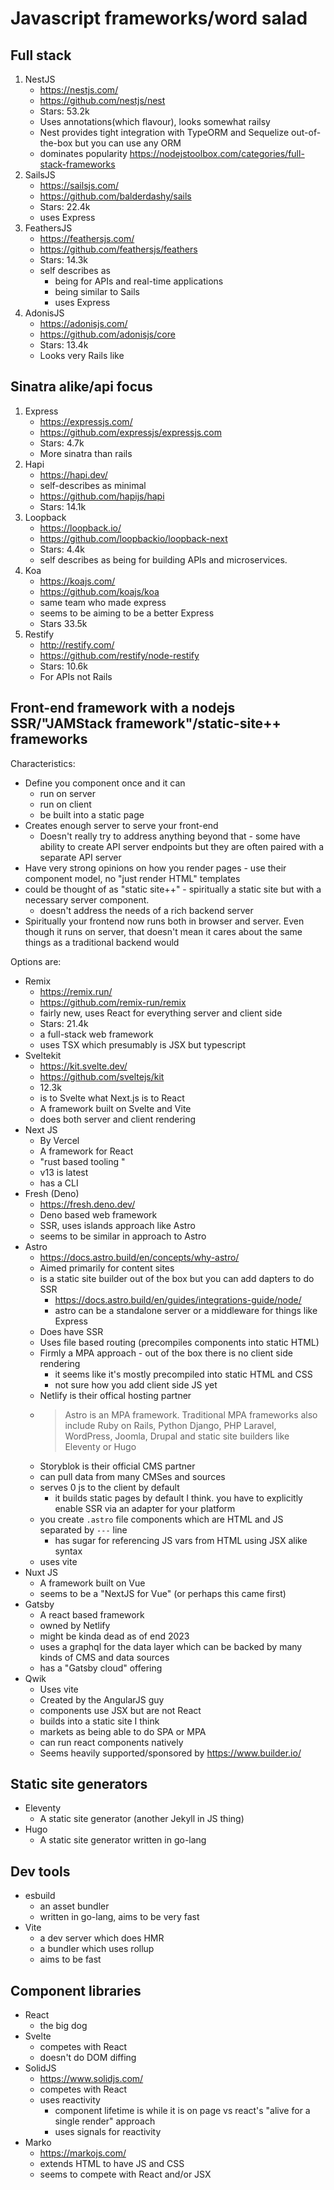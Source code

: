 # Javascript frameworks/word salad

## Full stack

1. NestJS
    - https://nestjs.com/
    - https://github.com/nestjs/nest
    - Stars: 53.2k
    - Uses annotations(which flavour), looks somewhat railsy
    - Nest provides tight integration with TypeORM and Sequelize out-of-the-box but you can use any ORM
    - dominates popularity https://nodejstoolbox.com/categories/full-stack-frameworks
1. SailsJS
    - https://sailsjs.com/
    - https://github.com/balderdashy/sails
    - Stars: 22.4k
    - uses Express
1. FeathersJS
    - https://feathersjs.com/
    - https://github.com/feathersjs/feathers
    - Stars: 14.3k
    - self describes as
        - being for APIs and real-time applications
        - being similar to Sails
        - uses Express
1. AdonisJS
    - https://adonisjs.com/
    - https://github.com/adonisjs/core
    - Stars: 13.4k
    - Looks very Rails like

## Sinatra alike/api focus

1. Express
    - https://expressjs.com/
    - https://github.com/expressjs/expressjs.com
    - Stars: 4.7k
    - More sinatra than rails
2. Hapi
    - https://hapi.dev/
    - self-describes as minimal
    - https://github.com/hapijs/hapi
    - Stars: 14.1k
3. Loopback
    - https://loopback.io/
    - https://github.com/loopbackio/loopback-next
    - Stars: 4.4k
    - self describes as being for building APIs and microservices.
4. Koa
    - https://koajs.com/
    - https://github.com/koajs/koa
    - same team who made express
    - seems to be aiming to be a better Express
    - Stars 33.5k
5. Restify
    - http://restify.com/
    - https://github.com/restify/node-restify
    - Stars: 10.6k
    - For APIs not Rails

## Front-end framework with a nodejs SSR/"JAMStack framework"/static-site++ frameworks

Characteristics:

-   Define you component once and it can
    -   run on server
    -   run on client
    -   be built into a static page
-   Creates enough server to serve your front-end
    -   Doesn't really try to address anything beyond that - some have ability to create API server endpoints but they are often paired with a separate API server
-   Have very strong opinions on how you render pages - use their component model, no "just render HTML" templates
-   could be thought of as "static site++" - spiritually a static site but with a necessary server component.
    -   doesn't address the needs of a rich backend server
- Spiritually your frontend now runs both in browser and server. Even though it runs on server, that doesn't mean it cares about the same things as a traditional backend would

Options are:

-   Remix
    -   https://remix.run/
    -   https://github.com/remix-run/remix
    -   fairly new, uses React for everything server and client side
    -   Stars: 21.4k
    -   a full-stack web framework
    -   uses TSX which presumably is JSX but typescript
-   Sveltekit
    -   https://kit.svelte.dev/
    -   https://github.com/sveltejs/kit
    -   12.3k
    -   is to Svelte what Next.js is to React
    -   A framework built on Svelte and Vite
    -   does both server and client rendering
-   Next JS
    -   By Vercel
    -   A framework for React
    -   "rust based tooling "
    -   v13 is latest
    -   has a CLI
-   Fresh (Deno)
    -   https://fresh.deno.dev/
    -   Deno based web framework
    -   SSR, uses islands approach like Astro
    -   seems to be similar in approach to Astro
-   Astro
    -   https://docs.astro.build/en/concepts/why-astro/
    -   Aimed primarily for content sites
    -   is a static site builder out of the box but you can add dapters to do SSR
        -   https://docs.astro.build/en/guides/integrations-guide/node/
        -   astro can be a standalone server or a middleware for things like Express
    -   Does have SSR
    -   Uses file based routing (precompiles components into static HTML)
    -   Firmly a MPA approach - out of the box there is no client side rendering
        -   it seems like it's mostly precompiled into static HTML and CSS
        -   not sure how you add client side JS yet
    -   Netlify is their offical hosting partner
    -   > Astro is an MPA framework. Traditional MPA frameworks also include
        > Ruby on Rails, Python Django, PHP Laravel, WordPress, Joomla, Drupal and
        > static site builders like Eleventy or Hugo
    -   Storyblok is their official CMS partner
    -   can pull data from many CMSes and sources
    -   serves 0 js to the client by default
        -   it builds static pages by default I think. you have to explicitly enable SSR via an adapter for your platform
    -   you create `.astro` file components which are HTML and JS separated by `---` line
        -   has sugar for referencing JS vars from HTML using JSX alike syntax
    -   uses vite
-   Nuxt JS
    -   A framework built on Vue
    -   seems to be a "NextJS for Vue" (or perhaps this came first)
-   Gatsby
    -   A react based framework
    -   owned by Netlify
    -   might be kinda dead as of end 2023
    -   uses a graphql for the data layer which can be backed by many kinds of CMS and data sources
    -   has a "Gatsby cloud" offering
-   Qwik
    -   Uses vite
    -   Created by the AngularJS guy
    -   components use JSX but are not React
    -   builds into a static site I think
    -   markets as being able to do SPA or MPA
    -   can run react components natively
    -   Seems heavily supported/sponsored by https://www.builder.io/

## Static site generators

-   Eleventy
    -   A static site generator (another Jekyll in JS thing)
-   Hugo
    -   A static site generator written in go-lang

## Dev tools

-   esbuild
    -   an asset bundler
    -   written in go-lang, aims to be very fast
-   Vite
    -   a dev server which does HMR
    -   a bundler which uses rollup
    -   aims to be fast

## Component libraries

-   React
    -   the big dog
-   Svelte
    -   competes with React
    -   doesn't do DOM diffing
-   SolidJS
    -   https://www.solidjs.com/
    -   competes with React
    -   uses reactivity
        -   component lifetime is while it is on page vs react's "alive for a single render" approach
        -   uses signals for reactivity
-   Marko
    -   https://markojs.com/
    -   extends HTML to have JS and CSS
    -   seems to compete with React and/or JSX
